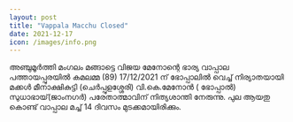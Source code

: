 ```yaml
---
layout: post
title: "Vappala Macchu Closed"
date: 2021-12-17
icon: /images/info.png
---
```


അഞ്ചുമൂർത്തി മംഗലം മങ്ങാട്ടെ വിജയ മേനോന്റെ  ഭാര്യ വാപ്പാല  പത്തായപ്പുരയിൽ കമലമ്മ (89) 17/12/2021 ന് ഭോപ്പാലിൽ വെച്ച് നിര്യാതയായി
മക്കൾ മീനാക്ഷികുട്ടി (ചെർപ്പുളശ്ശേരി)   വി.കെ.മേനോൻ  ( ഭോപ്പാൽ) സുധാഭായ്‌(ജാംനഗർ)
പരേതാത്മാവിന് നിത്യശാന്തി നേരുന്നു.
പുല ആയതു കൊണ്ട് വാപ്പാല മച്ച് 14 ദിവസം മുടക്കമായിരിക്കും.
